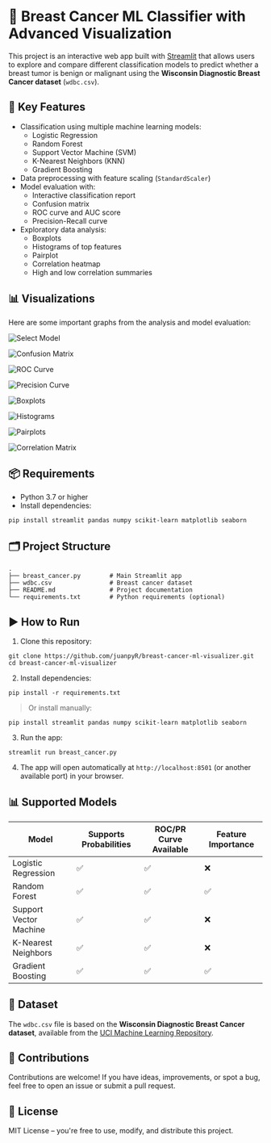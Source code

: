 # 🧬 Breast Cancer ML Classifier with Advanced Visualization

This project is an interactive web app built with [Streamlit](https://streamlit.io/) that allows users to explore and compare different classification models to predict whether a breast tumor is benign or malignant using the **Wisconsin Diagnostic Breast Cancer dataset** (`wdbc.csv`).

## 🚀 Key Features

- Classification using multiple machine learning models:
  - Logistic Regression
  - Random Forest
  - Support Vector Machine (SVM)
  - K-Nearest Neighbors (KNN)
  - Gradient Boosting
- Data preprocessing with feature scaling (`StandardScaler`)
- Model evaluation with:
  - Interactive classification report
  - Confusion matrix
  - ROC curve and AUC score
  - Precision-Recall curve
- Exploratory data analysis:
  - Boxplots
  - Histograms of top features
  - Pairplot
  - Correlation heatmap
  - High and low correlation summaries
 
## 📊 Visualizations

Here are some important graphs from the analysis and model evaluation:

![Select Model](https://github.com/juanpyR/breast-cancer-ml-visualizer/raw/main/Machine%20Learning/select_model.png)

![Confusion Matrix](https://github.com/juanpyR/breast-cancer-ml-visualizer/raw/main/Machine%20Learning/Confusion_matrix.png)

![ROC Curve](https://github.com/juanpyR/breast-cancer-ml-visualizer/raw/main/Machine%20Learning/ROC_curve.png)

![Precision Curve](https://github.com/juanpyR/breast-cancer-ml-visualizer/raw/main/Machine%20Learning/Precision_curve.png)

![Boxplots](https://github.com/juanpyR/breast-cancer-ml-visualizer/raw/main/Machine%20Learning/Boxplots.png)

![Histograms](https://github.com/juanpyR/breast-cancer-ml-visualizer/raw/main/Machine%20Learning/Histograms.png)

![Pairplots](https://github.com/juanpyR/breast-cancer-ml-visualizer/raw/main/Machine%20Learning/Pairplots.png)

![Correlation Matrix](https://github.com/juanpyR/breast-cancer-ml-visualizer/raw/main/Machine%20Learning/Correlation_matrix.png)


## 📦 Requirements

- Python 3.7 or higher
- Install dependencies:

```
pip install streamlit pandas numpy scikit-learn matplotlib seaborn
```

## 🗂 Project Structure

```
.
├── breast_cancer.py        # Main Streamlit app
├── wdbc.csv                # Breast cancer dataset
├── README.md               # Project documentation
└── requirements.txt        # Python requirements (optional)
```

## ▶️ How to Run

1. Clone this repository:

```
git clone https://github.com/juanpyR/breast-cancer-ml-visualizer.git
cd breast-cancer-ml-visualizer
```

2. Install dependencies:

```
pip install -r requirements.txt
```

> Or install manually:

```
pip install streamlit pandas numpy scikit-learn matplotlib seaborn
```

3. Run the app:

```
streamlit run breast_cancer.py
```

4. The app will open automatically at `http://localhost:8501` (or another available port) in your browser.

## 📊 Supported Models

| Model                     | Supports Probabilities | ROC/PR Curve Available | Feature Importance |
|--------------------------|------------------------|------------------------|--------------------|
| Logistic Regression      | ✅                     | ✅                     | ❌                 |
| Random Forest            | ✅                     | ✅                     | ✅                 |
| Support Vector Machine   | ✅                     | ✅                     | ❌                 |
| K-Nearest Neighbors      | ✅                     | ✅                     | ❌                 |
| Gradient Boosting        | ✅                     | ✅                     | ✅                 |

## 📁 Dataset

The `wdbc.csv` file is based on the **Wisconsin Diagnostic Breast Cancer dataset**, available from the [UCI Machine Learning Repository](https://archive.ics.uci.edu/ml/datasets/Breast+Cancer+Wisconsin+(Diagnostic)).

## 🤝 Contributions

Contributions are welcome! If you have ideas, improvements, or spot a bug, feel free to open an issue or submit a pull request.

## 📄 License

MIT License – you're free to use, modify, and distribute this project.
